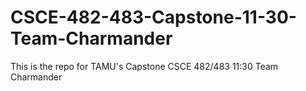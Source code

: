 # CSCE-482-483-Capstone-11-30-Team-Charmander
This is the repo for TAMU's Capstone CSCE 482/483 11:30 Team Charmander
